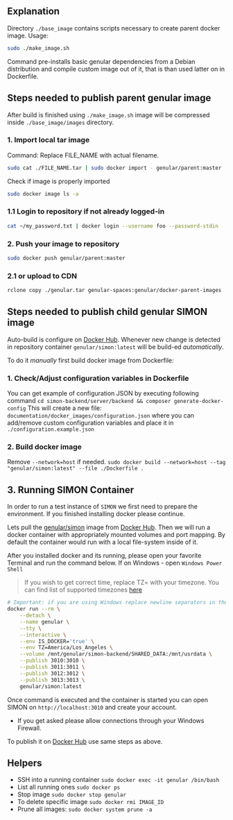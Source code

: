 ## Explanation
Directory `./base_image` contains scripts necessary to create parent docker image.
Usage:
```bash
sudo ./make_image.sh
```
Command pre-installs basic genular dependencies from a Debian distribution and compile custom image out of it, that is than used latter on in Dockerfile.

## Steps needed to publish parent genular image
After build is finished using `./make_image.sh` image will be compressed inside `./base_image/images` directory.

### 1. Import local tar image
Command:
Replace FILE_NAME with actual filename.
```bash
sudo cat ./FILE_NAME.tar | sudo docker import - genular/parent:master
```

Check if image is properly imported
```bash
sudo docker image ls -a
```

### 1.1 Login to repository if not already logged-in
```bash
cat ~/my_password.txt | docker login --username foo --password-stdin
```
### 2. Push your image to repository
```bash
sudo docker push genular/parent:master
```
### 2.1 or upload to CDN
```bash
rclone copy ./genular.tar genular-spaces:genular/docker-parent-images
```

## Steps needed to publish child genular SIMON image
Auto-build is configure on [Docker Hub](https://hub.docker.com/?namespace=genular). Whenever new change is detected in repository container  `genular/simon:latest` will be build-ed *automatically*.

To do it *manually* first build docker image from Dockerfile:

### 1. Check/Adjust configuration variables in Dockerfile 
You can get example of configuration JSON by executing following command
`cd simon-backend/server/backend && composer generate-docker-config`
This will create a new file: `documentation/docker_images/configuration.json` where you can add/remove custom configuration variables and place it in `./configuration.example.json`

### 2. Build docker image
Remove `--network=host` if needed.
`sudo docker build --network=host --tag "genular/simon:latest" --file ./Dockerfile .`

## 3. Running SIMON Container
In order to run a test instance of `SIMON` we first need to prepare the environment.
If you finished installing docker please continue.

Lets pull the [genular/simon](https://cloud.docker.com/u/genular/repository/docker/genular/simon) image from [Docker Hub](https://hub.docker.com/?namespace=genular). 
Then we will run a docker container with appropriately mounted volumes and port mapping. By default the container would run with a local file-system inside of it.

After you installed docker and its running, please open your favorite Terminal and run the command below.
If on Windows - open `Windows Power Shell`

> If you wish to get correct time, replace TZ=<timzone> with your timezone. You can find list of supported timezones [here](https://en.wikipedia.org/wiki/List_of_tz_database_time_zones)
```bash
# Important: if you are using Windows replace newline separators in the command: "\" with "`"
docker run --rm \
    --detach \
    --name genular \
    --tty \
    --interactive \
    --env IS_DOCKER='true' \
    --env TZ=America/Los_Angeles \
    --volume /mnt/genular/simon-backend/SHARED_DATA:/mnt/usrdata \
    --publish 3010:3010 \
    --publish 3011:3011 \
    --publish 3012:3012 \
    --publish 3013:3013 \
    genular/simon:latest
```
Once command is executed and the container is started you can open SIMON on `http://localhost:3010` and create your account.
- If you get asked please allow connections through your Windows Firewall.

To publish it on [Docker Hub](https://hub.docker.com/?namespace=genular) use same steps as above.

## Helpers
* SSH into a running container
    `sudo docker exec -it genular /bin/bash`
* List all running ones
    `sudo docker ps`
* Stop image
    `sudo docker stop genular`
* To delete specific image
    `sudo docker rmi IMAGE_ID`
* Prune all images:
    `sudo docker system prune -a`